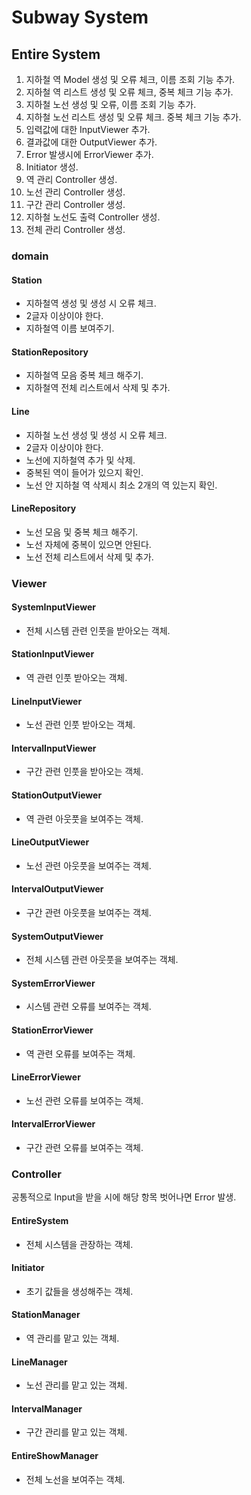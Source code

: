 # Subway System

## Entire System
1. 지하철 역 Model 생성 및 오류 체크, 이름 조회 기능 추가.
2. 지하철 역 리스트 생성 및 오류 체크, 중복 체크 기능 추가.
3. 지하철 노선 생성 및 오류, 이름 조회 기능 추가.
4. 지하철 노선 리스트 생성 및 오류 체크. 중복 체크 기능 추가.
5. 입력값에 대한 InputViewer 추가.
6. 결과값에 대한 OutputViewer 추가.
7. Error 발생시에 ErrorViewer 추가.
8. Initiator 생성.
9. 역 관리 Controller 생성.
10. 노선 관리 Controller 생성.
11. 구간 관리 Controller 생성.
12. 지하철 노선도 출력 Controller 생성.
13. 전체 관리 Controller 생성.


### domain
#### Station
- 지하철역 생성 및 생성 시 오류 체크.
- 2글자 이상이야 한다.
- 지하철역 이름 보여주기.

#### StationRepository
- 지하철역 모음 중복 체크 해주기.
- 지하철역 전체 리스트에서 삭제 및 추가.

#### Line
- 지하철 노선 생성 및 생성 시 오류 체크.
- 2글자 이상이야 한다.
- 노선에 지하철역 추가 및 삭제.
- 중복된 역이 들어가 있으지 확인.
- 노선 안 지하철 역 삭제시 최소 2개의 역 있는지 확인.

#### LineRepository
- 노선 모음 및 중복 체크 해주기.
- 노선 자체에 중복이 있으면 안된다.
- 노선 전체 리스트에서 삭제 및 추가.

### Viewer
#### SystemInputViewer
- 전체 시스템 관련 인풋을 받아오는 객체.
#### StationInputViewer
- 역 관련 인풋 받아오는 객체.
#### LineInputViewer
- 노선 관련 인풋 받아오는 객체.
#### IntervalInputViewer
- 구간 관련 인풋을 받아오는 객체.
#### StationOutputViewer
- 역 관련 아웃풋을 보여주는 객체.
#### LineOutputViewer
- 노선 관련 아웃풋을 보여주는 객체.
#### IntervalOutputViewer
- 구간 관련 아웃풋을 보여주는 객체.
#### SystemOutputViewer
- 전체 시스템 관련 아웃풋을 보여주는 객체.
#### SystemErrorViewer
- 시스템 관련 오류를 보여주는 객체.
#### StationErrorViewer
- 역 관련 오류를 보여주는 객체.
#### LineErrorViewer
- 노선 관련 오류를 보여주는 객체.
#### IntervalErrorViewer
- 구간 관련 오류를 보여주는 객체.



### Controller
공통적으로 Input을 받을 시에 해당 항목 벗어나면 Error 발생.
#### EntireSystem
- 전체 시스템을 관장하는 객체.
#### Initiator
- 초기 값들을 생성해주는 객체.
#### StationManager
- 역 관리를 맡고 있는 객체.
#### LineManager
- 노선 관리를 맡고 있는 객체.
#### IntervalManager
- 구간 관리를 맡고 있는 객체.
#### EntireShowManager
- 전체 노선을 보여주는 객체.

